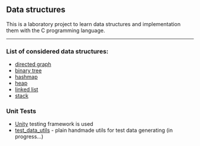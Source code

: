 ## Data structures

This is a laboratory project to learn data structures and implementation them with the C programming language.

---

### List of considered data structures:
- [directed graph](https://github.com/dkanunik/c-lab-data-structures/tree/main/directed-graph)
- [binary tree](https://github.com/dkanunik/c-lab-data-structures/tree/main/binary-tree)
- [hashmap](https://github.com/dkanunik/c-lab-data-structures/tree/main/hashmap)
- [heap](https://github.com/dkanunik/c-lab-data-structures/tree/main/heap)
- [linked list](https://github.com/dkanunik/c-lab-data-structures/tree/main/linked_list)
- [stack](https://github.com/dkanunik/c-lab-data-structures/tree/main/stack)

### Unit Tests

- [Unity](https://github.com/ThrowTheSwitch/Unity) testing framework is used
- [test_data_utils](https://github.com/dkanunik/c-lab-data-structures/tree/main/test_data_utils) - plain handmade utils for test data generating (in progress...)

